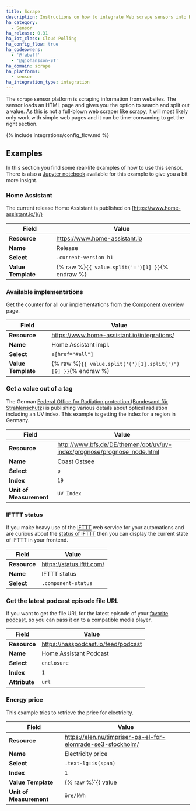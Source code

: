 ```yaml
---
title: Scrape
description: Instructions on how to integrate Web scrape sensors into Home Assistant.
ha_category:
  - Sensor
ha_release: 0.31
ha_iot_class: Cloud Polling
ha_config_flow: true
ha_codeowners:
  - '@fabaff'
  - '@gjohansson-ST'
ha_domain: scrape
ha_platforms:
  - sensor
ha_integration_type: integration
---
```


The `scrape` sensor platform is scraping information from websites. The sensor loads an HTML page and gives you the option to search and split out a value. As this is not a full-blown web scraper like [scrapy](https://scrapy.org/), it will most likely only work with simple web pages and it can be time-consuming to get the right section.

{% include integrations/config_flow.md %}

## Examples

In this section you find some real-life examples of how to use this sensor. There is also a [Jupyter notebook](https://nbviewer.jupyter.org/github/home-assistant/home-assistant-notebooks/blob/master/other/web-scraping.ipynb) available for this example to give you a bit more insight.

### Home Assistant

The current release Home Assistant is published on [https://www.home-assistant.io/](/)

| Field | Value |
| --- | --- |
| **Resource** | https://www.home-assistant.io |
| **Name** | Release |
| **Select** | `.current-version h1` |
| **Value Template** | {% raw %}`{{ value.split(':')[1] }}`{% endraw %} |

### Available implementations

Get the counter for all our implementations from the [Component overview](/integrations/) page.

| Field | Value |
| --- | --- |
| **Resource** | https://www.home-assistant.io/integrations/ |
| **Name** | Home Assistant impl. |
| **Select** | `a[href="#all"]` |
| **Value Template** | {% raw %}`{{ value.split('(')[1].split(')')[0] }}`{% endraw %} |

### Get a value out of a tag

The German [Federal Office for Radiation protection (Bundesamt für Strahlenschutz)](http://www.bfs.de/) is publishing various details about optical radiation including an UV index. This example is getting the index for a region in Germany.

| Field | Value |
| --- | --- |
| **Resource** | http://www.bfs.de/DE/themen/opt/uv/uv-index/prognose/prognose_node.html |
| **Name** | Coast Ostsee |
| **Select** | `p` |
| **Index** | `19` |
| **Unit of Measurement** | `UV Index` |

### IFTTT status

If you make heavy use of the [IFTTT](/integrations/ifttt/) web service for your automations and are curious about the [status of IFTTT](https://status.ifttt.com/) then you can display the current state of IFTTT in your frontend.

| Field | Value |
| --- | --- |
| **Resource** | https://status.ifttt.com/ |
| **Name** | IFTTT status |
| **Select** | `.component-status` |

### Get the latest podcast episode file URL

If you want to get the file URL for the latest episode of your [favorite podcast](https://hasspodcast.io/), so you can pass it on to a compatible media player.

| Field | Value |
| --- | --- |
| **Resource** | https://hasspodcast.io/feed/podcast |
| **Name** | Home Assistant Podcast |
| **Select** | `enclosure` |
| **Index** | `1` |
| **Attribute** | `url` |

### Energy price

This example tries to retrieve the price for electricity.

| Field | Value |
| --- | --- |
| **Resource** | https://elen.nu/timpriser-pa-el-for-elomrade-se3-stockholm/ |
| **Name** | Electricity price |
| **Select** | `.text-lg:is(span)` |
| **Index** | `1` |
| **Value Template** | {% raw %}`{{ value | replace(',', '.') | float }}`{% endraw %} |
| **Unit of Measurement** | `öre/kWh` |
